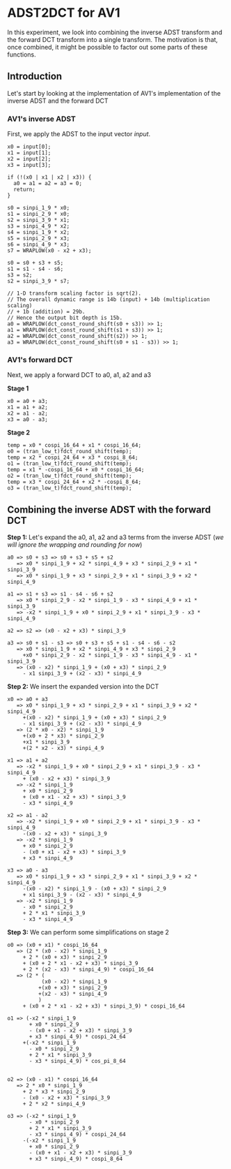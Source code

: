 # ADST2DCT for AV1

In this experiment, we look into combining the inverse ADST transform and the
forward DCT transform into a single transform. The motivation is that, once
combined, it might be possible to factor out some parts of these functions.

## Introduction

Let's start by looking at the implementation of AV1's implementation of the
inverse ADST and the forward DCT

### AV1's inverse ADST

First, we apply the ADST to the input vector _input_.

```
x0 = input[0];
x1 = input[1];
x2 = input[2];
x3 = input[3];

if (!(x0 | x1 | x2 | x3)) {
  a0 = a1 = a2 = a3 = 0;
  return;
}

s0 = sinpi_1_9 * x0;
s1 = sinpi_2_9 * x0;
s2 = sinpi_3_9 * x1;
s3 = sinpi_4_9 * x2;
s4 = sinpi_1_9 * x2;
s5 = sinpi_2_9 * x3;
s6 = sinpi_4_9 * x3;
s7 = WRAPLOW(x0 - x2 + x3);

s0 = s0 + s3 + s5;
s1 = s1 - s4 - s6;
s3 = s2;
s2 = sinpi_3_9 * s7;

// 1-D transform scaling factor is sqrt(2).
// The overall dynamic range is 14b (input) + 14b (multiplication scaling)
// + 1b (addition) = 29b.
// Hence the output bit depth is 15b.
a0 = WRAPLOW(dct_const_round_shift(s0 + s3)) >> 1;
a1 = WRAPLOW(dct_const_round_shift(s1 + s3)) >> 1;
a2 = WRAPLOW(dct_const_round_shift(s2)) >> 1;
a3 = WRAPLOW(dct_const_round_shift(s0 + s1 - s3)) >> 1;
```

### AV1's forward DCT

Next, we apply a forward DCT to a0, a1, a2 and a3

**Stage 1**

```
x0 = a0 + a3;
x1 = a1 + a2;
x2 = a1 - a2;
x3 = a0 - a3;
```


**Stage 2**

```
temp = x0 * cospi_16_64 + x1 * cospi_16_64;
o0 = (tran_low_t)fdct_round_shift(temp);
temp = x2 * cospi_24_64 + x3 * cospi_8_64;
o1 = (tran_low_t)fdct_round_shift(temp);
temp = x1 * -cospi_16_64 + x0 * cospi_16_64;
o2 = (tran_low_t)fdct_round_shift(temp);
temp = x3 * cospi_24_64 + x2 * -cospi_8_64;
o3 = (tran_low_t)fdct_round_shift(temp);

```

## Combining the inverse ADST with the forward DCT

**Step 1:** Let's expand the a0, a1, a2 and a3 terms from the inverse ADST (_we will ignore
the wrapping and rounding for now_)


```
a0 => s0 + s3 => s0 + s3 + s5 + s2
   => x0 * sinpi_1_9 + x2 * sinpi_4_9 + x3 * sinpi_2_9 + x1 * sinpi_3_9
   => x0 * sinpi_1_9 + x3 * sinpi_2_9 + x1 * sinpi_3_9 + x2 * sinpi_4_9

a1 => s1 + s3 => s1 - s4 - s6 + s2
   => x0 * sinpi_2_9 - x2 * sinpi_1_9 - x3 * sinpi_4_9 + x1 * sinpi_3_9
   => -x2 * sinpi_1_9 + x0 * sinpi_2_9 + x1 * sinpi_3_9 - x3 * sinpi_4_9

a2 => s2 => (x0 - x2 + x3) * sinpi_3_9

a3 => s0 + s1 - s3 => s0 + s3 + s5 + s1 - s4 - s6 - s2
   => x0 * sinpi_1_9 + x2 * sinpi_4_9 + x3 * sinpi_2_9
     +x0 * sinpi_2_9 - x2 * sinpi_1_9 - x3 * sinpi_4_9 - x1 * sinpi_3_9
   => (x0 - x2) * sinpi_1_9 + (x0 + x3) * sinpi_2_9
     - x1 sinpi_3_9 + (x2 - x3) * sinpi_4_9
```

**Step 2:** We insert the expanded version into the DCT

```
x0 => a0 + a3
   => x0 * sinpi_1_9 + x3 * sinpi_2_9 + x1 * sinpi_3_9 + x2 * sinpi_4_9
     +(x0 - x2) * sinpi_1_9 + (x0 + x3) * sinpi_2_9
     - x1 sinpi_3_9 + (x2 - x3) * sinpi_4_9
   => (2 * x0 - x2) * sinpi_1_9
     +(x0 + 2 * x3) * sinpi_2_9
     +x1 * sinpi_3_9
     +(2 * x2 - x3) * sinpi_4_9

x1 => a1 + a2
   => -x2 * sinpi_1_9 + x0 * sinpi_2_9 + x1 * sinpi_3_9 - x3 * sinpi_4_9
     + (x0 - x2 + x3) * sinpi_3_9
   => -x2 * sinpi_1_9
     + x0 * sinpi_2_9
     + (x0 + x1 - x2 + x3) * sinpi_3_9
     - x3 * sinpi_4_9

x2 => a1 - a2
   => -x2 * sinpi_1_9 + x0 * sinpi_2_9 + x1 * sinpi_3_9 - x3 * sinpi_4_9
     -(x0 - x2 + x3) * sinpi_3_9
   => -x2 * sinpi_1_9
     + x0 * sinpi_2_9
     - (x0 + x1 - x2 + x3) * sinpi_3_9
     + x3 * sinpi_4_9

x3 => a0 - a3
   => x0 * sinpi_1_9 + x3 * sinpi_2_9 + x1 * sinpi_3_9 + x2 * sinpi_4_9
     -(x0 - x2) * sinpi_1_9 - (x0 + x3) * sinpi_2_9
     + x1 sinpi_3_9 - (x2 - x3) * sinpi_4_9
   => -x2 * sinpi_1_9
     - x0 * sinpi_2_9
     + 2 * x1 * sinpi_3_9
     - x3 * sinpi_4_9
```

**Step 3:** We can perform some simplifications on stage 2

```
o0 => (x0 + x1) * cospi_16_64
   => (2 * (x0 - x2) * sinpi_1_9
     + 2 * (x0 + x3) * sinpi_2_9
     + (x0 + 2 * x1 - x2 + x3) * sinpi_3_9
     + 2 * (x2 - x3) * sinpi_4_9) * cospi_16_64
   => (2 * (
           (x0 - x2) * sinpi_1_9
          +(x0 + x3) * sinpi_2_9
          +(x2 - x3) * sinpi_4_9
          )
     + (x0 + 2 * x1 - x2 + x3) * sinpi_3_9) * cospi_16_64

o1 => (-x2 * sinpi_1_9
       + x0 * sinpi_2_9
       - (x0 + x1 - x2 + x3) * sinpi_3_9
       + x3 * sinpi_4_9) * cospi_24_64
     +(-x2 * sinpi_1_9
       - x0 * sinpi_2_9
       + 2 * x1 * sinpi_3_9
       - x3 * sinpi_4_9) * cos_pi_8_64


o2 => (x0 - x1) * cospi_16_64
   => 2 * x0 * sinpi_1_9
     + 2 * x3 * sinpi_2_9
     - (x0 - x2 + x3) * sinpi_3_9
     + 2 * x2 * sinpi_4_9

o3 => (-x2 * sinpi_1_9
       - x0 * sinpi_2_9
       + 2 * x1 * sinpi_3_9
       - x3 * sinpi_4_9) * cospi_24_64
     -(-x2 * sinpi_1_9
       + x0 * sinpi_2_9
       - (x0 + x1 - x2 + x3) * sinpi_3_9
       + x3 * sinpi_4_9) * cospi_8_64

```
